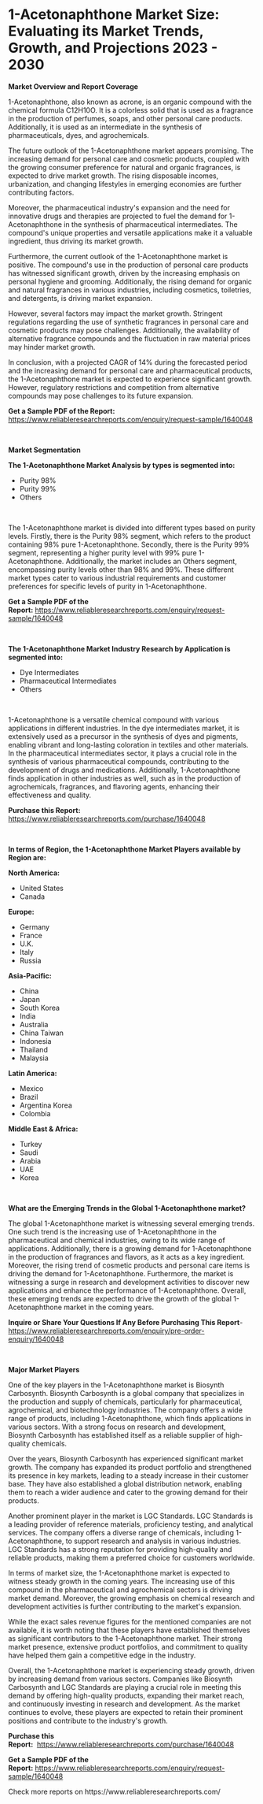 <p><h1>1-Acetonaphthone Market Size: Evaluating its Market Trends, Growth, and Projections 2023 - 2030</h1></p><p><strong>Market Overview and Report Coverage</strong></p>
<p><p>1-Acetonaphthone, also known as acrone, is an organic compound with the chemical formula C12H10O. It is a colorless solid that is used as a fragrance in the production of perfumes, soaps, and other personal care products. Additionally, it is used as an intermediate in the synthesis of pharmaceuticals, dyes, and agrochemicals.</p><p>The future outlook of the 1-Acetonaphthone market appears promising. The increasing demand for personal care and cosmetic products, coupled with the growing consumer preference for natural and organic fragrances, is expected to drive market growth. The rising disposable incomes, urbanization, and changing lifestyles in emerging economies are further contributing factors.</p><p>Moreover, the pharmaceutical industry's expansion and the need for innovative drugs and therapies are projected to fuel the demand for 1-Acetonaphthone in the synthesis of pharmaceutical intermediates. The compound's unique properties and versatile applications make it a valuable ingredient, thus driving its market growth.</p><p>Furthermore, the current outlook of the 1-Acetonaphthone market is positive. The compound's use in the production of personal care products has witnessed significant growth, driven by the increasing emphasis on personal hygiene and grooming. Additionally, the rising demand for organic and natural fragrances in various industries, including cosmetics, toiletries, and detergents, is driving market expansion.</p><p>However, several factors may impact the market growth. Stringent regulations regarding the use of synthetic fragrances in personal care and cosmetic products may pose challenges. Additionally, the availability of alternative fragrance compounds and the fluctuation in raw material prices may hinder market growth.</p><p>In conclusion, with a projected CAGR of 14% during the forecasted period and the increasing demand for personal care and pharmaceutical products, the 1-Acetonaphthone market is expected to experience significant growth. However, regulatory restrictions and competition from alternative compounds may pose challenges to its future expansion.</p></p>
<p><strong>Get a Sample PDF of the Report:</strong> <a href="https://www.reliableresearchreports.com/enquiry/request-sample/1640048">https://www.reliableresearchreports.com/enquiry/request-sample/1640048</a></p>
<p>&nbsp;</p>
<p><strong>Market Segmentation</strong></p>
<p><strong>The 1-Acetonaphthone Market Analysis by types is segmented into:</strong></p>
<p><ul><li>Purity 98%</li><li>Purity 99%</li><li>Others</li></ul></p>
<p>&nbsp;</p>
<p><p>The 1-Acetonaphthone market is divided into different types based on purity levels. Firstly, there is the Purity 98% segment, which refers to the product containing 98% pure 1-Acetonaphthone. Secondly, there is the Purity 99% segment, representing a higher purity level with 99% pure 1-Acetonaphthone. Additionally, the market includes an Others segment, encompassing purity levels other than 98% and 99%. These different market types cater to various industrial requirements and customer preferences for specific levels of purity in 1-Acetonaphthone.</p></p>
<p><strong>Get a Sample PDF of the Report:</strong>&nbsp;<a href="https://www.reliableresearchreports.com/enquiry/request-sample/1640048">https://www.reliableresearchreports.com/enquiry/request-sample/1640048</a></p>
<p>&nbsp;</p>
<p><strong>The 1-Acetonaphthone Market Industry Research by Application is segmented into:</strong></p>
<p><ul><li>Dye Intermediates</li><li>Pharmaceutical Intermediates</li><li>Others</li></ul></p>
<p>&nbsp;</p>
<p><p>1-Acetonaphthone is a versatile chemical compound with various applications in different industries. In the dye intermediates market, it is extensively used as a precursor in the synthesis of dyes and pigments, enabling vibrant and long-lasting coloration in textiles and other materials. In the pharmaceutical intermediates sector, it plays a crucial role in the synthesis of various pharmaceutical compounds, contributing to the development of drugs and medications. Additionally, 1-Acetonaphthone finds application in other industries as well, such as in the production of agrochemicals, fragrances, and flavoring agents, enhancing their effectiveness and quality.</p></p>
<p><strong>Purchase this Report:</strong>&nbsp; <a href="https://www.reliableresearchreports.com/purchase/1640048">https://www.reliableresearchreports.com/purchase/1640048</a></p>
<p>&nbsp;</p>
<p><strong>In terms of Region, the 1-Acetonaphthone Market Players available by Region are:</strong></p>
<p>
    <p> <strong> North America: </strong>
        <ul>
            <li>United States</li>
            <li>Canada</li>
        </ul>
        </p> 
    <p> <strong> Europe: </strong>
        <ul>
            <li>Germany</li>
            <li>France</li>
            <li>U.K.</li>
            <li>Italy</li>
            <li>Russia</li>
        </ul>
        </p> 
    <p> <strong> Asia-Pacific: </strong>
        <ul>
            <li>China</li>
            <li>Japan</li>
            <li>South Korea</li>
            <li>India</li>
            <li>Australia</li>
            <li>China Taiwan</li>
            <li>Indonesia</li>
            <li>Thailand</li>
            <li>Malaysia</li>
        </ul>
        </p> 
    <p> <strong> Latin America: </strong>
        <ul>
            <li>Mexico</li>
            <li>Brazil</li>
            <li>Argentina Korea</li>
            <li>Colombia</li>
        </ul>
        </p> 
    <p> <strong> Middle East & Africa: </strong>
        <ul>
            <li>Turkey</li>
            <li>Saudi</li>
            <li>Arabia</li>
            <li>UAE</li>
            <li>Korea</li>
        </ul>
    </p>
    </p>
<p>&nbsp;</p>
<p><strong>What are the Emerging Trends in the Global 1-Acetonaphthone market?</strong></p>
<p><p>The global 1-Acetonaphthone market is witnessing several emerging trends. One such trend is the increasing use of 1-Acetonaphthone in the pharmaceutical and chemical industries, owing to its wide range of applications. Additionally, there is a growing demand for 1-Acetonaphthone in the production of fragrances and flavors, as it acts as a key ingredient. Moreover, the rising trend of cosmetic products and personal care items is driving the demand for 1-Acetonaphthone. Furthermore, the market is witnessing a surge in research and development activities to discover new applications and enhance the performance of 1-Acetonaphthone. Overall, these emerging trends are expected to drive the growth of the global 1-Acetonaphthone market in the coming years.</p></p>
<p><strong>Inquire or Share Your Questions If Any Before Purchasing This Report</strong>- <a href="https://www.reliableresearchreports.com/enquiry/pre-order-enquiry/1640048">https://www.reliableresearchreports.com/enquiry/pre-order-enquiry/1640048</a></p>
<p>&nbsp;</p>
<p><strong>Major Market Players</strong></p>
<p><p>One of the key players in the 1-Acetonaphthone market is Biosynth Carbosynth. Biosynth Carbosynth is a global company that specializes in the production and supply of chemicals, particularly for pharmaceutical, agrochemical, and biotechnology industries. The company offers a wide range of products, including 1-Acetonaphthone, which finds applications in various sectors. With a strong focus on research and development, Biosynth Carbosynth has established itself as a reliable supplier of high-quality chemicals.</p><p>Over the years, Biosynth Carbosynth has experienced significant market growth. The company has expanded its product portfolio and strengthened its presence in key markets, leading to a steady increase in their customer base. They have also established a global distribution network, enabling them to reach a wider audience and cater to the growing demand for their products.</p><p>Another prominent player in the market is LGC Standards. LGC Standards is a leading provider of reference materials, proficiency testing, and analytical services. The company offers a diverse range of chemicals, including 1-Acetonaphthone, to support research and analysis in various industries. LGC Standards has a strong reputation for providing high-quality and reliable products, making them a preferred choice for customers worldwide.</p><p>In terms of market size, the 1-Acetonaphthone market is expected to witness steady growth in the coming years. The increasing use of this compound in the pharmaceutical and agrochemical sectors is driving market demand. Moreover, the growing emphasis on chemical research and development activities is further contributing to the market's expansion.</p><p>While the exact sales revenue figures for the mentioned companies are not available, it is worth noting that these players have established themselves as significant contributors to the 1-Acetonaphthone market. Their strong market presence, extensive product portfolios, and commitment to quality have helped them gain a competitive edge in the industry.</p><p>Overall, the 1-Acetonaphthone market is experiencing steady growth, driven by increasing demand from various sectors. Companies like Biosynth Carbosynth and LGC Standards are playing a crucial role in meeting this demand by offering high-quality products, expanding their market reach, and continuously investing in research and development. As the market continues to evolve, these players are expected to retain their prominent positions and contribute to the industry's growth.</p></p>
<p><strong>Purchase this Report:</strong>&nbsp;&nbsp;<a href="https://www.reliableresearchreports.com/purchase/1640048">https://www.reliableresearchreports.com/purchase/1640048</a></p>
<p></p>
<p><strong>Get a Sample PDF of the Report:</strong>&nbsp;<a href="https://www.reliableresearchreports.com/enquiry/request-sample/1640048">https://www.reliableresearchreports.com/enquiry/request-sample/1640048</a></p>
<p>Check more reports on https://www.reliableresearchreports.com/</p>